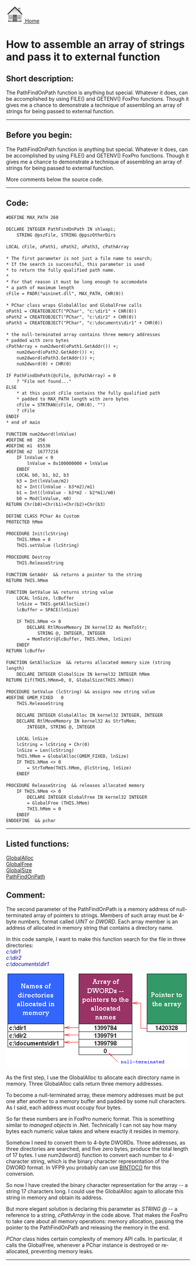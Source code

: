 [<img src="../images/home.png"> Home ](https://github.com/VFPX/Win32API)  

# How to assemble an array of strings and pass it to external function

## Short description:
The PathFindOnPath function is anything but special. Whatever it does, can be accomplished by using FILE() and GETENV() FoxPro functions. Though it gives me a chance to demonstrate a technique of assembling an array of strings for being passed to external function.  
***  


## Before you begin:
The PathFindOnPath function is anything but special. Whatever it does, can be accomplished by using FILE() and GETENV() FoxPro functions. Though it gives me a chance to demonstrate a technique of assembling an array of strings for being passed to external function.  

More comments below the source code.  
  
***  


## Code:
```foxpro  
#DEFINE MAX_PATH 260

DECLARE INTEGER PathFindOnPath IN shlwapi;
	STRING @pszFile, STRING @ppszOtherDirs

LOCAL cFile, oPath1, oPath2, oPath3, cPathArray

* The first parameter is not just a file name to search;
* If the search is successful, this parameter is used
* to return the fully qualified path name.
*
* For that reason it must be long enough to accomodate
* a path of maximum length
cFile = PADR("wininet.dll", MAX_PATH, CHR(0))

* PChar class wraps GlobalAlloc and GlobalFree calls
oPath1 = CREATEOBJECT("PChar", "c:\dir1" + CHR(0))
oPath2 = CREATEOBJECT("PChar", "c:\dir2" + CHR(0))
oPath3 = CREATEOBJECT("PChar", "c:\documents\dir1" + CHR(0))

* the null-terminated array contains three memory addresses
* padded with zero bytes
cPathArray = num2dword(oPath1.GetAddr()) +;
	num2dword(oPath2.GetAddr()) +;
	num2dword(oPath3.GetAddr()) +;
	num2dword(0) + CHR(0)

IF PathFindOnPath(@cFile, @cPathArray) = 0
	? "File not found..."
ELSE
	* at this point cFile contains the fully qualified path
	* padded to MAX_PATH length with zero bytes
	cFile = STRTRAN(cFile, CHR(0), "")
	? cFile
ENDIF
* end of main

FUNCTION num2dword(lnValue)
#DEFINE m0  256
#DEFINE m1  65536
#DEFINE m2  16777216
	IF lnValue < 0
		lnValue = 0x100000000 + lnValue
	ENDIF
	LOCAL b0, b1, b2, b3
	b3 = Int(lnValue/m2)
	b2 = Int((lnValue - b3*m2)/m1)
	b1 = Int((lnValue - b3*m2 - b2*m1)/m0)
	b0 = Mod(lnValue, m0)
RETURN Chr(b0)+Chr(b1)+Chr(b2)+Chr(b3)

DEFINE CLASS PChar As Custom
PROTECTED hMem

PROCEDURE Init(lcString)
	THIS.hMem = 0
	THIS.setValue (lcString)

PROCEDURE Destroy
	THIS.ReleaseString

FUNCTION GetAddr  && returns a pointer to the string
RETURN THIS.hMem

FUNCTION GetValue && returns string value
	LOCAL lnSize, lcBuffer
	lnSize = THIS.getAllocSize()
	lcBuffer = SPACE(lnSize)

	IF THIS.hMem <> 0
		DECLARE RtlMoveMemory IN kernel32 As MemToStr;
			STRING @, INTEGER, INTEGER
		= MemToStr(@lcBuffer, THIS.hMem, lnSize)
	ENDIF
RETURN lcBuffer

FUNCTION GetAllocSize  && returns allocated memory size (string length)
	DECLARE INTEGER GlobalSize IN kernel32 INTEGER hMem
RETURN Iif(THIS.hMem=0, 0, GlobalSize(THIS.hMem))

PROCEDURE SetValue (lcString) && assigns new string value
#DEFINE GMEM_FIXED   0
	THIS.ReleaseString

	DECLARE INTEGER GlobalAlloc IN kernel32 INTEGER, INTEGER
	DECLARE RtlMoveMemory IN kernel32 As StrToMem;
		INTEGER, STRING @, INTEGER

	LOCAL lnSize
	lcString = lcString + Chr(0)
	lnSize = Len(lcString)
	THIS.hMem = GlobalAlloc(GMEM_FIXED, lnSize)
	IF THIS.hMem <> 0
		= StrToMem(THIS.hMem, @lcString, lnSize)
	ENDIF

PROCEDURE ReleaseString  && releases allocated memory
	IF THIS.hMem <> 0
		DECLARE INTEGER GlobalFree IN kernel32 INTEGER
		= GlobalFree (THIS.hMem)
		THIS.hMem = 0
	ENDIF
ENDDEFINE  && pchar  
```  
***  


## Listed functions:
[GlobalAlloc](../libraries/kernel32/GlobalAlloc.md)  
[GlobalFree](../libraries/kernel32/GlobalFree.md)  
[GlobalSize](../libraries/kernel32/GlobalSize.md)  
[PathFindOnPath](../libraries/netapi32/PathFindOnPath.md)  

## Comment:
The second parameter of the PathFindOnPath is a memory address of null-terminated array of pointers to strings. Members of such array must be 4-byte numbers, format called *UINT* or *DWORD*. Each array member is an address of allocated in memory string that contains a directory name.  
  
In this code sample, I want to make this function search for the file in three directories:*<font color=#0000a0>  
c:\dir1  
c:\dir2  
c:\documents\dir1</font>*  
  
![](../images/arrofstrings.png)

As the first step, I use the GlobalAlloc to allocate each directory name in memory. Three GlobalAlloc calls return three memory addresses.  
  
To become a null-terminated array, these memory addresses must be put one after another to a memory buffer and padded by some null characters. As I said, each address must occupy four bytes.  
  
So far these numbers are in FoxPro numeric format. This is something similar to *managed objects* in .Net. Technically I can not say how many bytes each numeric value takes and where exactly it resides in memory.  
  
Somehow I need to convert them to 4-byte DWORDs. Three addresses, as three directories are searched, and five zero bytes, produce the total length of 17 bytes. I use num2dword() function to convert each number to 4-character string, which is the binary character representation of the DWORD format. In VFP9 you probably can use <a href="http://msdn.microsoft.com/library/default.asp?url=/library/en-us/dv_foxhelp9/html/c3b28578-7b4f-487f-9192-fb619ff83ad6.asp">BINTOC()</a> for this conversion.  
  
So now I have created the binary character representation for the array -- a string 17 characters long. I could use the GlobalAlloc again to allocate this string in memory and obtain its address.   
  
But more elegant solution is declaring this parameter as *STRING @* -- a reference to a string, *cPathArray* in the code above. That makes the FoxPro to take care about all memory operations: memory allocation, passing the pointer to the PathFindOnPath and releasing the memory in the end.  
  
*PChar* class hides certain complexity of memory API calls. In particular, it calls the GlobalFree, whenever a PChar instance is destroyed or re-allocated, preventing memory leaks.  
  
***  


